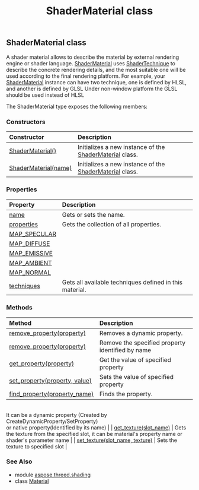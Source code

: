 ﻿---
title: ShaderMaterial class
second_title: Aspose.3D for Python via .NET API References
description: 
type: docs
weight: 60
url: /python-net/aspose.threed.shading/shadermaterial/
is_root: false
---

## ShaderMaterial class

A shader material allows to describe the material by external rendering engine or shader language.
            [ShaderMaterial](/3d/python-net/aspose.threed.shading/shadermaterial) uses [ShaderTechnique](/3d/python-net/aspose.threed.shading/shadertechnique) to describe the concrete rendering details, 
            and the most suitable one will be used according to the final rendering platform.
            For example, your [ShaderMaterial](/3d/python-net/aspose.threed.shading/shadermaterial) instance can have two technique, one is defined by HLSL, and another is defined by GLSL
            Under non-window platform the GLSL should be used instead of HLSL



The ShaderMaterial type exposes the following members:

### Constructors
| Constructor | Description |
| :- | :- |
| [ShaderMaterial()](/3d/python-net/aspose.threed.shading/shadermaterial/__init__/#) | Initializes a new instance of the [ShaderMaterial](/3d/python-net/aspose.threed.shading/shadermaterial) class. |
| [ShaderMaterial(name)](/3d/python-net/aspose.threed.shading/shadermaterial/__init__/#str) | Initializes a new instance of the [ShaderMaterial](/3d/python-net/aspose.threed.shading/shadermaterial) class. |


### Properties
| Property | Description |
| :- | :- |
| [name](/3d/python-net/aspose.threed.shading/shadermaterial/name) | Gets or sets the name. |
| [properties](/3d/python-net/aspose.threed.shading/shadermaterial/properties) | Gets the collection of all properties. |
| [MAP_SPECULAR](/3d/python-net/aspose.threed.shading/shadermaterial/MAP_SPECULAR) |  |
| [MAP_DIFFUSE](/3d/python-net/aspose.threed.shading/shadermaterial/MAP_DIFFUSE) |  |
| [MAP_EMISSIVE](/3d/python-net/aspose.threed.shading/shadermaterial/MAP_EMISSIVE) |  |
| [MAP_AMBIENT](/3d/python-net/aspose.threed.shading/shadermaterial/MAP_AMBIENT) |  |
| [MAP_NORMAL](/3d/python-net/aspose.threed.shading/shadermaterial/MAP_NORMAL) |  |
| [techniques](/3d/python-net/aspose.threed.shading/shadermaterial/techniques) | Gets all available techniques defined in this material. |


### Methods
| Method | Description |
| :- | :- |
| [remove_property(property)](/3d/python-net/aspose.threed.shading/shadermaterial/remove_property/#Property) | Removes a dynamic property. |
| [remove_property(property)](/3d/python-net/aspose.threed.shading/shadermaterial/remove_property/#str) | Remove the specified property identified by name |
| [get_property(property)](/3d/python-net/aspose.threed.shading/shadermaterial/get_property/#str) | Get the value of specified property |
| [set_property(property, value)](/3d/python-net/aspose.threed.shading/shadermaterial/set_property/#str-any) | Sets the value of specified property |
| [find_property(property_name)](/3d/python-net/aspose.threed.shading/shadermaterial/find_property/#str) | Finds the property.<br/>            It can be a dynamic property (Created by CreateDynamicProperty/SetProperty) <br/>            or native property(Identified by its name) |
| [get_texture(slot_name)](/3d/python-net/aspose.threed.shading/shadermaterial/get_texture/#str) | Gets the texture from the specified slot, it can be material's property name or shader's parameter name |
| [set_texture(slot_name, texture)](/3d/python-net/aspose.threed.shading/shadermaterial/set_texture/#str-TextureBase) | Sets the texture to specified slot |


### See Also

* module [aspose.threed.shading](../)
* class [Material](/3d/python-net/aspose.threed.shading/material)
